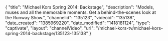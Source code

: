 {
    "title": "Michael Kors Spring 2014: Backstage",
    "description": "Models, muses and all the memorable moments. Get a behind-the-scenes look at the Runway Show.",
    "channelid": "135123",
    "videoid": "135138",
    "date_created": "1385969220",
    "date_modified": "1418181124",
    "type": "captivate",
    "layout": "channelVideo",
    "url": "\/michael-kors-tv\/michael-kors-spring-2014-backstage\/135123-135138"
}